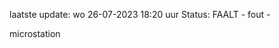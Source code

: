 laatste update: 
wo 26-07-2023 18:20   uur 
Status: FAALT - fout - 
<div class="service R">microstation</div>